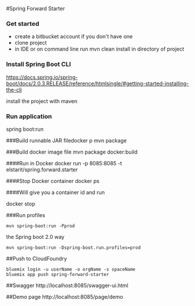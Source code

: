 #Spring Forward Starter

### Get started
- create a bitbucket account if you don't have one
- clone project
- in IDE or on command line run mvn clean install in directory of project

### Install Spring Boot CLI
https://docs.spring.io/spring-boot/docs/2.0.3.RELEASE/reference/htmlsingle/#getting-started-installing-the-cli

install the project with maven

### Run application
spring boot:run


###Build runnable JAR filedocker p
mvn package

###Build docker image file
mvn package docker:build

####Run in Docker
docker run -p 8085:8085 -t elstarit/spring.forward.starter

####Stop Docker container
docker ps

####Will give you a container id and run

docker stop <containerid>

###Run profiles
```
mvn spring-boot:run -Pprod
```
the Spring boot 2.0 way
```
mvn spring-boot:run -Dspring-boot.run.profiles=prod
```

##Push to CloudFoundry
```
bluemix login -u userName -o orgName -s spaceName
bluemix app push spring-forward-starter
```

##Swagger
http://localhost:8085/swagger-ui.html

##Demo page
http://localhost:8085/page/demo